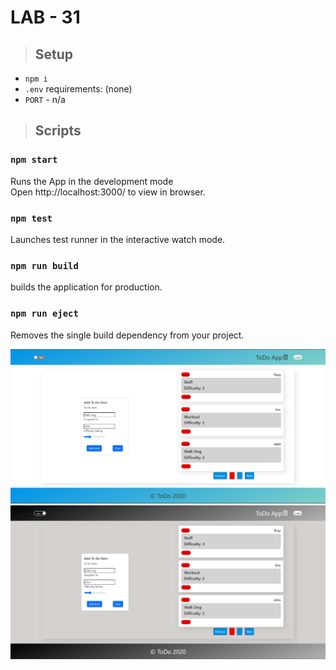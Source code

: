 # LAB - 31

> ## Setup

- `npm i`  
- `.env` requirements: (none)
- `PORT` - n/a

> ## Scripts

### `npm start`

Runs the App in the development mode  
Open http://localhost:3000/ to view in browser.

### `npm test`

Launches test  runner in the interactive watch mode.

### `npm run build`

builds the application for production.

### `npm run eject`

 Removes the single build dependency from your project.

![Todo1](./images/todo1.PNG)
![Todo2](./images/todo2.PNG)
